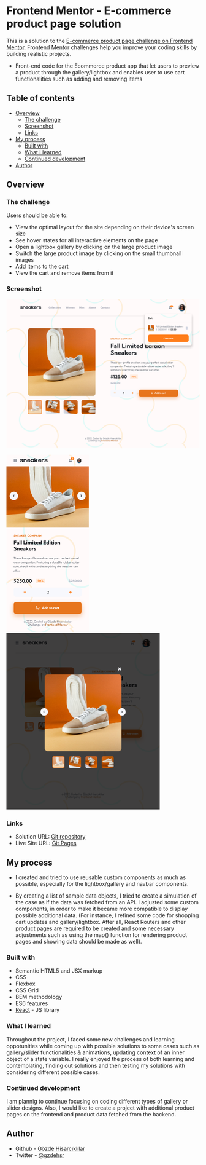 # Frontend Mentor - E-commerce product page solution

This is a solution to the [E-commerce product page challenge on Frontend Mentor](https://www.frontendmentor.io/challenges/ecommerce-product-page-UPsZ9MJp6). Frontend Mentor challenges help you improve your coding skills by building realistic projects.

* Front-end code for the Ecommerce product app that let users to preview a product through the gallery/lightbox and enables user to use cart functionalities such as adding and removing items

## Table of contents

- [Overview](#overview)
  - [The challenge](#the-challenge)
  - [Screenshot](#screenshot)
  - [Links](#links)
- [My process](#my-process)
  - [Built with](#built-with)
  - [What I learned](#what-i-learned)
  - [Continued development](#continued-development)
- [Author](#author)


## Overview

### The challenge

Users should be able to:

- View the optimal layout for the site depending on their device's screen size
- See hover states for all interactive elements on the page
- Open a lightbox gallery by clicking on the large product image
- Switch the large product image by clicking on the small thumbnail images
- Add items to the cart
- View the cart and remove items from it

### Screenshot

![Main](./src/images/screenshot-main.png)
<div>
  <img src='./src/images/screenshot-mobile.png/' alt='mobile' width='215px'/>
  <img src='./src/images/screenshot-lightbox.png' alt='lightbox' width='400px'/>
</div>



### Links

- Solution URL: [Git repository](https://github.com/GozdeHisarckllar/challenge-ecommerce-product-page)
- Live Site URL: [Git Pages](https://gozdehisarckllar.github.io/challenge-ecommerce-product-page/)

## My process

* I created and tried to use reusable custom components as much as possible, especially for the lightbox/gallery and navbar components.

* By creating a list of sample data objects, I tried to create a simulation of the case as if the data was fetched from an API. I adjusted some custom components, in order to make it became more compatible to display possible additional data. (For instance, I refined some code for shopping cart updates and gallery/lightbox. After all, React Routers and other product pages are required to be created and some necessary adjustments such as using the map() function for rendering product pages and showing data should be made as well).

### Built with

- Semantic HTML5 and JSX markup
- CSS
- Flexbox
- CSS Grid
- BEM methodology
- ES6 features
- [React](https://reactjs.org/) - JS library

### What I learned

Throughout the project, I faced some new challenges and learning oppotunities while coming up with possible solutions to some cases such as gallery/slider functionalities & animations, updating context of an inner object of a state variable. I really enjoyed the process of both learning and contemplating, finding out solutions and then testing my solutions with considering different possible cases. 

### Continued development

I am plannig to continue focusing on coding different types of gallery or slider designs. Also, I would like to create a project with additional product pages on the frontend and product data fetched from the backend.

## Author

- Github - [Gözde Hisarcıklılar](https://github.com/GozdeHisarckllar)
- Twitter - [@gzdehsr](https://www.twitter.com/gzdehsr)
